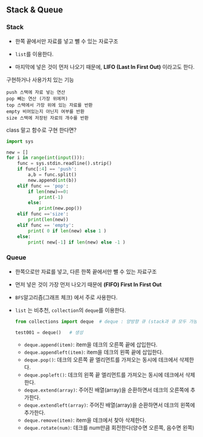 ## Stack & Queue



### Stack

- 한쪽 끝에서만 자료를 넣고 뺄 수 있는 자료구조

- `list`를 이용한다.
- 마지막에 넣은 것이 먼저 나오기 때문에, **LIFO (Last In First Out)** 이라고도 한다.



구현하거나 사용가치 있는 기능

```
push 스택에 자료 넣는 연산
pop 빼는 연산 (가장 위에꺼)
top 스택에서 가장 위에 있는 자료를 반환
empty 비어있는지 아닌지 여부를 반환
size 스택에 저장된 자료의 개수를 반환
```



class 말고 함수로 구현 한다면?

```python
import sys

new = []
for i in range(int(input())):
    func = sys.stdin.readline().strip()
    if func[:4] == 'push':
        a,b = func.split()
        new.append(int(b))
    elif func == 'pop':
        if len(new)==0:
            print(-1)
        else:
            print(new.pop())
    elif func =='size':
        print(len(new))
    elif func == 'empty':
        print( 0 if len(new) else 1 )
    else:
        print( new[-1] if len(new) else -1 )
```





### Queue

- 한쪽으로만 자료를 넣고, 다른 한쪽 끝에서만 뺄 수 있는 자료구조
- 먼저 넣은 것이 가장 먼저 나오기 때문에 **(FIFO) First In First Out**
- `BFS`알고리즘(그래프 체크) 에서 주로 사용한다.



- `list` 는 비추천, `collection`의 `deque`를 이용한다.

  ```python
  from collections import deque  # deque : 양방향 큐 (stack과 큐 모두 가능)
  
  test001 = deque()   # 생성
  ```

  - `deque.append(item)`: item을 데크의 오른쪽 끝에 삽입한다.
  - `deque.appendleft(item)`: item을 데크의 왼쪽 끝에 삽입한다.
  - `deque.pop()`: 데크의 오른쪽 끝 엘리먼트를 가져오는 동시에 데크에서 삭제한다.
  - `deque.popleft()`: 데크의 왼쪽 끝 엘리먼트를 가져오는 동시에 데크에서 삭제한다.
  - `deque.extend(array)`: 주어진 배열(array)을 순환하면서 데크의 오른쪽에 추가한다.
  - `deque.extendleft(array)`: 주어진 배열(array)을 순환하면서 데크의 왼쪽에 추가한다.
  - `deque.remove(item)`: item을 데크에서 찾아 삭제한다.
  - `deque.rotate(num)`: 데크를 num만큼 회전한다(양수면 오른쪽, 음수면 왼쪽)
